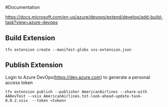 #Documentation

https://docs.microsoft.com/en-us/azure/devops/extend/develop/add-build-task?view=azure-devops

## Build Extension

```
tfx extension create --manifest-globs vss-extension.json
```

## Publish Extension

Login to Azure DevOps(https://dev.azure.com) to generate a personal access token

```
tfx extension publish --publisher AmericanAirlines --share-with AADevTest --vsix AmericanAirlines.tot-look-ahead-update-task-0.0.2.vsix  --token <token>
```
